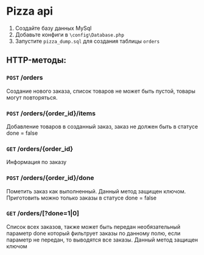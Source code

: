 # Pizza api
1. Создайте базу данных MySql
2. Добавьте конфиги в `\config\Database.php`
3. Запустите `pizza_dump.sql` для создания таблицы `orders`

## HTTP-методы:

### `POST` /orders
Создание нового заказа, список товаров не может быть пустой, товары могут повторяться.

### `POST` /orders/{order_id}/items
Добавление товаров в созданный заказ, заказ не должен быть в статусе  done = false

### `GET` /orders/{order_id}
Информация по заказу

### `POST` /orders/{order_id}/done
Пометить заказ как выполненный. Данный метод защищен ключом. Приготовить можно только заказы в статусе done = false

### `GET` /orders/[?done=1|0]
Список всех заказов, также может быть передан необязательный параметр done который фильтрует заказы по данному полю,
если параметр не передан, то выводятся все заказы. Данный метод защищен ключом
